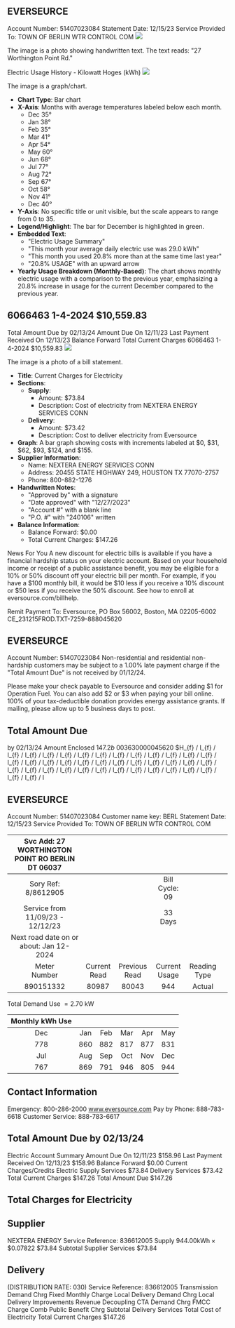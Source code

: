 ## EVERSEURCE

Account Number: 51407023084
Statement Date: $12 / 15 / 23$
Service Provided To:
TOWN OF BERLIN WTR CONTROL COM
![](images/img-0.jpeg)

The image is a photo showing handwritten text. The text reads: "27 Worthington Point Rd."

Electric Usage History - Kilowatt Hoges (kWh)
![](images/img-1.jpeg)

The image is a graph/chart.

- **Chart Type**: Bar chart
- **X-Axis**: Months with average temperatures labeled below each month.
  - Dec 35°
  - Jan 38°
  - Feb 35°
  - Mar 41°
  - Apr 54°
  - May 60°
  - Jun 68°
  - Jul 77°
  - Aug 72°
  - Sep 67°
  - Oct 58°
  - Nov 41°
  - Dec 40°
- **Y-Axis**: No specific title or unit visible, but the scale appears to range from 0 to 35.
- **Legend/Highlight**: The bar for December is highlighted in green.
- **Embedded Text**:
  - "Electric Usage Summary"
  - "This month your average daily electric use was 29.0 kWh"
  - "This month you used 20.8% more than at the same time last year"
  - "20.8% USAGE" with an upward arrow
- **Yearly Usage Breakdown (Monthly-Based)**: The chart shows monthly electric usage with a comparison to the previous year, emphasizing a 20.8% increase in usage for the current December compared to the previous year.

## 6066463 1-4-2024 \$10,559.83

Total Amount Due by $02 / 13 / 24$
Amount Due On 12/11/23
Last Payment Received On 12/13/23
Balance Forward
Total Current Charges
6066463 1-4-2024 \$10,559.83
![](images/img-2.jpeg)

The image is a photo of a bill statement.

- **Title**: Current Charges for Electricity
- **Sections**:
  - **Supply**: 
    - Amount: $73.84
    - Description: Cost of electricity from NEXTERA ENERGY SERVICES CONN
  - **Delivery**: 
    - Amount: $73.42
    - Description: Cost to deliver electricity from Eversource
- **Graph**: A bar graph showing costs with increments labeled at $0, $31, $62, $93, $124, and $155.
- **Supplier Information**:
  - Name: NEXTERA ENERGY SERVICES CONN
  - Address: 20455 STATE HIGHWAY 249, HOUSTON TX 77070-2757
  - Phone: 800-882-1276
- **Handwritten Notes**:
  - "Approved by" with a signature
  - "Date approved" with "12/27/2023"
  - "Account #" with a blank line
  - "P.O. #" with "240106" written
- **Balance Information**:
  - Balance Forward: $0.00
  - Total Current Charges: $147.26

News For You
A new discount for electric bills is available if you have a financial hardship status on your electric account. Based on your household income or receipt of a public assistance benefit, you may be eligible for a $10 \%$ or $50 \%$ discount off your electric bill per month. For example, if you have a $\$ 100$ monthly bill, it would be $\$ 10$ less if you receive a $10 \%$ discount or $\$ 50$ less if you receive the $50 \%$ discount. See how to enroll at eversource.com/billhelp.

Remit Payment To: Eversource, PO Box 56002, Boston, MA 02205-6002
CE_231215FROD.TXT-7259-888045620

## EVERSEURCE

Account Number: 51407023084
Non-residential and residential non-hardship customers may be subject to a $1.00 \%$ late payment charge if the "Total Amount Due" is not received by $01 / 12 / 24$.

Please make your check payable to Eversource and consider adding $\$ 1$ for Operation Fuel.
You can also add $\$ 2$ or $\$ 3$ when paying your bill online. $100 \%$ of your tax-deductible donation provides energy assistance grants. If mailing, please allow up to 5 business days to post.

## Total Amount Due

by $02 / 13 / 24$
Amount Enclosed
$147.2 b$
$003630000045620$
$H_{f} / I_{f} / I_{f} / I_{f} / I_{f} / I_{f} / I_{f} / I_{f} / I_{f} / I_{f} / I_{f} / I_{f} / I_{f} / I_{f} / I_{f} / I_{f} / I_{f} / I_{f} / I_{f} / I_{f} / I_{f} / I_{f} / I_{f} / I_{f} / I_{f} / I_{f} / I_{f} / I_{f} / I_{f} / I_{f} / I_{f} / I_{f} / I_{f} / I_{f} / I_{f} / I_{f} / I_{f} / I_{f} / I_{f} / I_{f} / I

## EVERSEURCE

Account Number: 51407023084
Customer name key: BERL
Statement Date: 12/15/23
Service Provided To:
TOWN OF BERLIN WTR CONTROL COM

| Svc Add: 27 WORTHINGTON POINT RO BERLIN DT 06037 |  |  |  |  |  |
| :--: | :--: | :--: | :--: | :--: | :--: |
| Sory Ref: 8/8612905 |  |  | Bill Cycle: 09 |  |  |
| Service from 11/09/23 - 12/12/23 |  |  | 33 Days |  |  |
| Next road date on or about: Jan 12-2024 |  |  |  |  |  |
| Meter <br> Number | Current <br> Read | Previous Read | Current <br> Usage | Reading Type |  |
| 890151332 | 80987 | 80043 | 944 | Actual |  |

Total Demand Use $=2.70 \mathrm{~kW}$

| Monthly kWh Use |  |  |  |  |  |
| :--: | :--: | :--: | :--: | :--: | :--: |
| Dec | Jan | Feb | Mar | Apr | May |
| 778 | 860 | 882 | 817 | 877 | 831 |
| Jul | Aug | Sep | Oct | Nov | Dec |
| 767 | 869 | 791 | 946 | 805 | 944 |

## Contact Information

Emergency: 800-286-2000
www.eversource.com
Pay by Phone: 888-783-6618
Customer Service: 888-783-6617

## Total Amount Due by $02 / 13 / 24$

Electric Account Summary
Amount Due On 12/11/23
$\$ 158.96$
Last Payment Received On 12/13/23
$\$ 158.96$
Balance Forward
\$0.00
Current Charges/Credits
Electric Supply Services
$\$ 73.84$
Delivery Services
$\$ 73.42$
Total Current Charges
$\$ 147.26$
Total Amount Due
$\$ 147.26$

## Total Charges for Electricity

## Supplier

NEXTERA ENERGY
Service Reference: 836612005
Supply
$944.00 \mathrm{kWh} \times \$ 0.07822$
$\$ 73.84$
Subtotal Supplier Services
$\$ 73.84$

## Delivery

(DISTRIBUTION RATE: 030)
Service Reference: 836612005
Transmission Demand Chrg
Fixed Monthly Charge
Local Delivery Demand Chrg
Local Delivery Improvements
Revenue Decoupling
CTA Demand Chrg
FMCC Charge
Comb Public Benefit Chrg
Subtotal Delivery Services
Total Cost of Electricity
Total Current Charges
$\$ 147.26$

